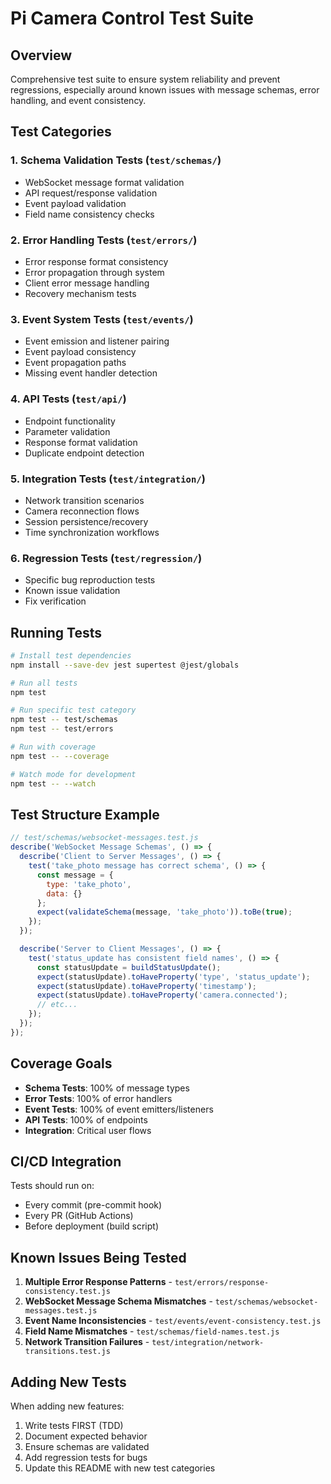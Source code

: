 # Pi Camera Control Test Suite

## Overview
Comprehensive test suite to ensure system reliability and prevent regressions, especially around known issues with message schemas, error handling, and event consistency.

## Test Categories

### 1. Schema Validation Tests (`test/schemas/`)
- WebSocket message format validation
- API request/response validation
- Event payload validation
- Field name consistency checks

### 2. Error Handling Tests (`test/errors/`)
- Error response format consistency
- Error propagation through system
- Client error message handling
- Recovery mechanism tests

### 3. Event System Tests (`test/events/`)
- Event emission and listener pairing
- Event payload consistency
- Event propagation paths
- Missing event handler detection

### 4. API Tests (`test/api/`)
- Endpoint functionality
- Parameter validation
- Response format validation
- Duplicate endpoint detection

### 5. Integration Tests (`test/integration/`)
- Network transition scenarios
- Camera reconnection flows
- Session persistence/recovery
- Time synchronization workflows

### 6. Regression Tests (`test/regression/`)
- Specific bug reproduction tests
- Known issue validation
- Fix verification

## Running Tests

```bash
# Install test dependencies
npm install --save-dev jest supertest @jest/globals

# Run all tests
npm test

# Run specific test category
npm test -- test/schemas
npm test -- test/errors

# Run with coverage
npm test -- --coverage

# Watch mode for development
npm test -- --watch
```

## Test Structure Example

```javascript
// test/schemas/websocket-messages.test.js
describe('WebSocket Message Schemas', () => {
  describe('Client to Server Messages', () => {
    test('take_photo message has correct schema', () => {
      const message = {
        type: 'take_photo',
        data: {}
      };
      expect(validateSchema(message, 'take_photo')).toBe(true);
    });
  });

  describe('Server to Client Messages', () => {
    test('status_update has consistent field names', () => {
      const statusUpdate = buildStatusUpdate();
      expect(statusUpdate).toHaveProperty('type', 'status_update');
      expect(statusUpdate).toHaveProperty('timestamp');
      expect(statusUpdate).toHaveProperty('camera.connected');
      // etc...
    });
  });
});
```

## Coverage Goals

- **Schema Tests**: 100% of message types
- **Error Tests**: 100% of error handlers
- **Event Tests**: 100% of event emitters/listeners
- **API Tests**: 100% of endpoints
- **Integration**: Critical user flows

## CI/CD Integration

Tests should run on:
- Every commit (pre-commit hook)
- Every PR (GitHub Actions)
- Before deployment (build script)

## Known Issues Being Tested

1. **Multiple Error Response Patterns** - `test/errors/response-consistency.test.js`
2. **WebSocket Message Schema Mismatches** - `test/schemas/websocket-messages.test.js`
3. **Event Name Inconsistencies** - `test/events/event-consistency.test.js`
4. **Field Name Mismatches** - `test/schemas/field-names.test.js`
5. **Network Transition Failures** - `test/integration/network-transitions.test.js`

## Adding New Tests

When adding new features:
1. Write tests FIRST (TDD)
2. Document expected behavior
3. Ensure schemas are validated
4. Add regression tests for bugs
5. Update this README with new test categories